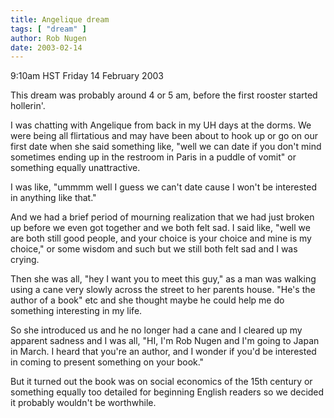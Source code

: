 ```yaml
---
title: Angelique dream
tags: [ "dream" ]
author: Rob Nugen
date: 2003-02-14
---
```


<p class=date>9:10am HST Friday 14 February 2003</p>

<p>This dream was probably around 4 or 5 am, before the first rooster
started hollerin'.</p>

<p class=dream>I was chatting with Angelique from back in my UH days
at the dorms.  We were being all flirtatious and may have been about
to hook up or go on our first date when she said something like, "well
we can date if you don't mind sometimes ending up in the restroom in
Paris in a puddle of vomit" or something equally unattractive.</p>

<p class=dream>I was like, "ummmm well I guess we can't date cause I
won't be interested in anything like that."</p>

<p class=dream>And we had a brief period of mourning realization that
we had just broken up before we even got together and we both felt
sad.  I said like, "well we are both still good people, and your
choice is your choice and mine is my choice," or some wisdom and such
but we still both felt sad and I was crying.</p>

<p class=dream>Then she was all, "hey I want you to meet this guy," as
a man was walking using a cane very slowly across the street to her
parents house.  "He's the author of a book" etc and she thought maybe
he could help me do something interesting in my life.</p>

<p class=dream>So she introduced us and he no longer had a cane and I
cleared up my apparent sadness and I was all, "HI, I'm Rob Nugen and
I'm going to Japan in March.  I heard that you're an author, and I
wonder if you'd be interested in coming to present something on your
book."</p>

<p class=dream>But it turned out the book was on social economics of
the 15th century or something equally too detailed for beginning
English readers so we decided it probably wouldn't be worthwhile.</p>

